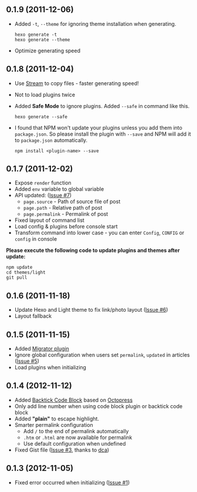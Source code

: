 ## 0.1.9 (2011-12-06)

- Added `-t`, `--theme` for ignoring theme installation when generating.

  ```
  hexo generate -t
  hexo generate --theme
  ```
- Optimize generating speed

## 0.1.8 (2011-12-04)

- Use [Stream](nodejs.org/api/stream.html) to copy files - faster generating speed!
- Not to load plugins twice
- Added **Safe Mode** to ignore plugins. Added `--safe` in command like this.

  ```
  hexo generate --safe
  ```

- I found that NPM won't update your plugins unless you add them into `package.json`. So please install the plugin with `--save` and NPM will add it to `package.json` automatically.

  ```
  npm install <plugin-name> --save
  ```


## 0.1.7 (2011-12-02)

- Expose `render` function
- Added `env` variable to global variable
- API updated: ([Issue #7](https://github.com/tommy351/hexo/issues/7))
  - `page.source` - Path of source file of post
  - `page.path` - Relative path of post
  - `page.permalink` - Permalink of post
- Fixed layout of command list
- Load config & plugins before console start
- Transform command into lower case - you can enter `Config`, `CONFIG` or `config` in console

**Please execute the following code to update plugins and themes after update:**

```
npm update
cd themes/light
git pull
```

## 0.1.6 (2011-11-18)

- Update Hexo and Light theme to fix link/photo layout ([Issue #6](https://github.com/tommy351/hexo/issues/6))
- Layout fallback

## 0.1.5 (2011-11-15)

- Added [Migrator plugin](http://zespia.tw/hexo/docs/migrate.html)
- Ignore global configuration when users set `permalink`, `updated` in articles ([Issue #5](https://github.com/tommy351/hexo/issues/5))
- Load plugins when initializing

## 0.1.4 (2012-11-12)

- Added [Backtick Code Block](http://octopress.org/docs/plugins/backtick-codeblock/) based on [Octopress](https://raw.github.com/imathis/octopress/master/plugins/backtick_code_block.rb)
- Only add line number when using code block plugin or backtick code block
- Added **"plain"** to escape highlight.
- Smarter permalink configuration
	- Add `/` to the end of permalink automatically
	- `.htm` or `.html` are now available for permalink
	- Use default configuration when undefined
- Fixed Gist file ([Issue #3](https://github.com/tommy351/hexo/pull/3), thanks to [dca](https://github.com/dca))

## 0.1.3 (2012-11-05)

- Fixed error occurred when initializing ([Issue #1](https://github.com/tommy351/hexo/issues/1))